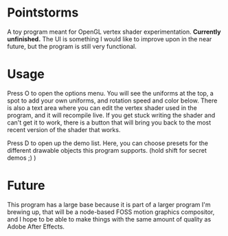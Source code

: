 # Pointstorms
A toy program meant for OpenGL vertex shader experimentation.
**Currently unfinished.** The UI is something I would like to improve upon in the near future, but the program is still very functional.

# Usage
Press O to open the options menu. You will see the uniforms at the top, a spot to add your own uniforms, and rotation speed and color below.
There is also a text area where you can edit the vertex shader used in the program, and it will recompile live.
If you get stuck writing the shader and can't get it to work, there is a button that will bring you back to the most recent version of the shader that works.

Press D to open up the demo list. Here, you can choose presets for the different drawable objects this program supports. (hold shift for secret demos ;) )

# Future
This program has a large base because it is part of a larger program I'm brewing up, that will be a node-based FOSS motion graphics compositor, and I hope to be able to make things with the same amount of quality as Adobe After Effects.

